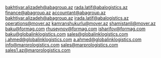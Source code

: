 bakhtiyar.alizadeh@abagroup.az
rada.latif@abalogistics.az
finance@abagroup.az
accountant@abagroup.az
bakhtiyar.alizadeh@abagroup.az
irada.latif@abalogistics.az
operations@mover.az
kamranshukurlu@mover.az
shamistanli@mover.az
baku@formag.com
rhuseynov@formag.com
isharifov@formag.com
baku@globalinklogistics.com
sales@globalinklogistics.com
j.ahmed@globalinklogistics.com
a.ahmed@globalinklogistics.com
info@marprologistics.com
sales@marprologistics.com
sales1.az@marprologistics.com
